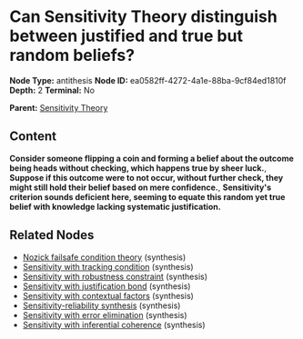 # Can Sensitivity Theory distinguish between justified and true but random beliefs?

**Node Type:** antithesis
**Node ID:** ea0582ff-4272-4a1e-88ba-9cf84ed1810f
**Depth:** 2
**Terminal:** No

**Parent:** [Sensitivity Theory](sensitivity-theory.md)

## Content

**Consider someone flipping a coin and forming a belief about the outcome being heads without checking, which happens true by sheer luck.**, **Suppose if this outcome were to not occur, without further check, they might still hold their belief based on mere confidence.**, **Sensitivity's criterion sounds deficient here, seeming to equate this random yet true belief with knowledge lacking systematic justification.**

## Related Nodes

- [Nozick failsafe condition theory](nozick-failsafe-condition-theory.md) (synthesis)
- [Sensitivity with tracking condition](sensitivity-with-tracking-condition.md) (synthesis)
- [Sensitivity with robustness constraint](sensitivity-with-robustness-constraint.md) (synthesis)
- [Sensitivity with justification bond](sensitivity-with-justification-bond.md) (synthesis)
- [Sensitivity with contextual factors](sensitivity-with-contextual-factors.md) (synthesis)
- [Sensitivity-reliability synthesis](sensitivity-reliability-synthesis.md) (synthesis)
- [Sensitivity with error elimination](sensitivity-with-error-elimination.md) (synthesis)
- [Sensitivity with inferential coherence](sensitivity-with-inferential-coherence.md) (synthesis)
